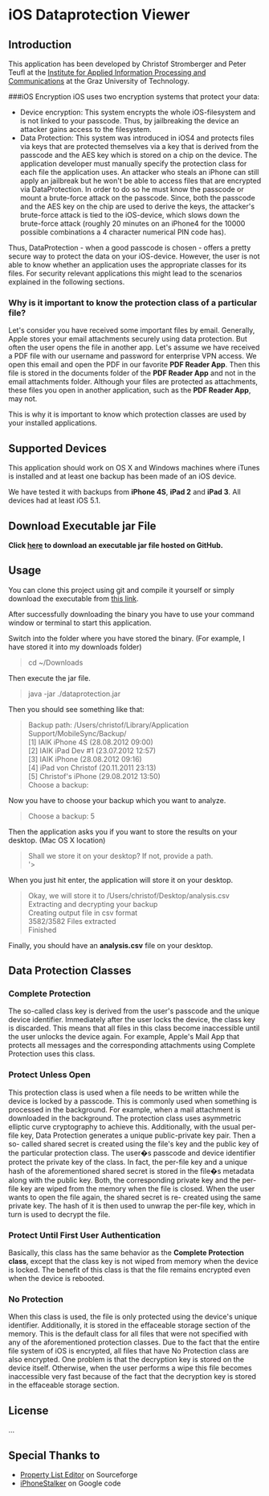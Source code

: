 iOS Dataprotection Viewer
=========================

Introduction
------------

This application has been developed by Christof Stromberger and Peter Teufl 
at the [Institute for Applied Information Processing and Communications](http://www.iaik.at) 
at the Graz University of Technology.

###iOS Encryption
iOS uses two encryption systems that protect your data:
* Device encryption: This system encrypts the whole iOS-filesystem and is not linked to your passcode. Thus, by jailbreaking the device an attacker gains access to the filesystem.
* Data Protection: This system was introduced in iOS4 and protects files via keys that are protected themselves via a key that is derived from the passcode and the AES key which is stored on a chip on the device. The application developer must manually specify the protection class for each file the application uses. An attacker who steals an iPhone can still apply an jailbreak but he won't be able to access files that are encrypted via DataProtection. In order to do so he must know the passcode or mount a brute-force attack on the passcode. Since, both the passcode and the AES key on the chip are used to derive the keys, the attacker's brute-force attack is tied to the iOS-device, which slows down the brute-force attack (roughly 20 minutes on an iPhone4 for the 10000 possible combinations a 4 character numerical PIN code has).

Thus, DataProtection - when a good passcode is chosen - offers a pretty secure way to protect the data on your iOS-device. However, the user is not able to know whether an application uses the appropriate classes for its files. For security relevant applications this might lead to the scenarios explained in the following sections.

### Why is it important to know the protection class of a particular file?

Let's consider you have received some important files by email. Generally, 
Apple stores your email attachments securely using data protection. But 
often the user opens the file in another app. 
Let's assume we have received a PDF file with our username and password for 
enterprise VPN access. We open this email and open the PDF in our favorite 
**PDF Reader App**. Then this file is stored in the documents folder of the 
**PDF Reader App** and not in the email attachments folder. Although your 
files are protected as attachments, these files you open in another application, 
such as the **PDF Reader App**, may not.

This is why it is important to know which protection classes are used by 
your installed applications.



Supported Devices
----------------
This application should work on OS X and Windows machines where iTunes is 
installed and at least one backup has been made of an iOS device.

We have tested it with backups from **iPhone 4S**, **iPad 2** 
and **iPad 3**. All devices had at least iOS 5.1.

## Download Executable jar File
**Click [here](https://github.com/downloads/ciso/ios-dataprotection/dataprotection.jar) to download an executable jar file hosted on GitHub.**

## Usage
You can clone this project using git and compile it yourself or simply download 
the executable from [this link](https://github.com/downloads/ciso/ios-dataprotection/dataprotection.jar).

After successfully downloading the binary you have to use your command window or terminal to 
start this application.

Switch into the folder where you have stored the binary. (For example, I have stored it into my downloads folder)
> cd ~/Downloads

Then execute the jar file.
> java -jar ./dataprotection.jar

Then you should see something like that:
> Backup path: /Users/christof/Library/Application Support/MobileSync/Backup/  
> [1] IAIK iPhone 4S (28.08.2012 09:00)  
> [2] IAIK iPad Dev #1 (23.07.2012 12:57)  
> [3] IAIK iPhone (28.08.2012 09:16)  
> [4] iPad von Christof (20.11.2011 23:13)  
> [5] Christof's iPhone (29.08.2012 13:50)  
> Choose a backup: 

Now you have to choose your backup which you want to analyze.
> Choose a backup: 5

Then the application asks you if you want to store the results on your desktop. (Mac OS X location)
> Shall we store it on your desktop? If not, provide a path.  
> '> 

When you just hit enter, the application will store it on your desktop.
> Okay, we will store it to /Users/christof/Desktop/analysis.csv  
> Extracting and decrypting your backup  
> Creating output file in csv format  
> 3582/3582 Files extracted  
> Finished  

Finally, you should have an **analysis.csv** file on your desktop.

## Data Protection Classes

### Complete Protection
The so-called class key is derived from the user's passcode and the unique device identifier. 
Immediately after the user locks the device, the class key is discarded. 
This means that all files in this class become inaccessible until the 
user unlocks the device again. For example, Apple's Mail App that 
protects all messages and the corresponding attachments using 
Complete Protection uses this class.

### Protect Unless Open
This protection class is used when a file needs to be written while 
the device is locked by a passcode. This is commonly used when something 
is processed in the background. For example, when a mail attachment is downloaded 
in the background. The protection class uses asymmetric elliptic curve cryptography 
to achieve this. Additionally, with the usual per-file key, Data Protection generates 
a unique public-private key pair. Then a so- called shared secret is created using the 
file's key and the public key of the particular protection class. The user�s passcode 
and device identifier protect the private key of the class. In fact, the per-file 
key and a unique hash of the aforementioned shared secret is stored in the file�s 
metadata along with the public key. Both, the corresponding private key and the 
per-file key are wiped from the memory when the file is closed. When the user 
wants to open the file again, the shared secret is re- created using the same 
private key. The hash of it is then used to unwrap the per-file key, which 
in turn is used to decrypt the file.

### Protect Until First User Authentication
Basically, this class has the same behavior as 
the **Complete Protection class**, except that the class key is not wiped 
from memory when the device is locked. The benefit of this class is that 
the file remains encrypted even when the device is rebooted.

### No Protection
When this class is used, 
the file is only protected using the device's unique identifier. 
Additionally, it is stored in the effaceable storage section of the memory. 
This is the default class for all files that were not specified with any 
of the aforementioned protection classes. Due to the fact that the entire 
file system of iOS is encrypted, all files that have No Protection class 
are also encrypted. One problem is that the decryption key is stored on 
the device itself. Otherwise, when the user performs a wipe this file 
becomes inaccessible very fast because of the fact that the decryption 
key is stored in the effaceable storage section.

## License
...


## Special Thanks to
- [Property List Editor](http://sourceforge.net/projects/plist/files/lib/) on Sourceforge
- [iPhoneStalker](http://code.google.com/p/iphonestalker/) on Google code